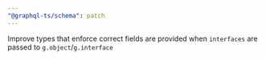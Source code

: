 ```yaml
---
"@graphql-ts/schema": patch
---
```


Improve types that enforce correct fields are provided when `interfaces` are passed to `g.object`/`g.interface`
